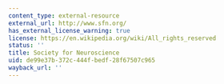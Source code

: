 ```yaml
---
content_type: external-resource
external_url: http://www.sfn.org/
has_external_license_warning: true
license: https://en.wikipedia.org/wiki/All_rights_reserved
status: ''
title: Society for Neuroscience
uid: de99e37b-372c-444f-bedf-28f67507c965
wayback_url: ''
---
```

